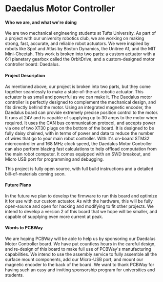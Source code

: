 # Daedalus Motor Controller

#### Who we are, and what we're doing

We are two mechanical engineering students at Tufts University. As part of a project with our university robotics club, we are working on making strong, fast, accurate, and reliable robot actuators. We were inspired by robots like Spot and Atlas by Boston Dynamics, the Unitree A1, and the MIT Mini-Cheetah. This work is broken into two parts: a custom actuator with a 6:1 planetary gearbox called the OrbitDrive, and a custom-designed motor controller board: Daedalus.

#### Project Description

As mentioned above, our project is broken into two parts, but they come together seamlessly to make a state-of-the-art robotic actuator. This actuator is as small and powerful as we can make it. The Daedalus motor controller is perfectly designed to complement the mechanical design, and fits directly behind the motor. Using an integrated magnetic encoder, the Daedalus board can provide extremely precise position control to the motor. It runs at 24V and is capable of supplying up to 30 amps to the motor when required. It uses the CAN bus communication protocol, and accepts power via one of two XT30 plugs on the bottom of the board. It is designed to be fully daisy chained, with in terms of power and data to reduce the number of wires that go to your main robot controller. With it's on-board STM32 microcontroller and 168 MHz clock speed, the Daedalus Motor Controller can also perform blazing fast calculations to help offload computation from the main robot computer. It comes equipped with an SWD breakout, and Micro USB port for programming and debugging.

This project is fully open source, with full build instructions and a detailed bill-of-materials coming soon.

#### Future Plans

In the future we plan to develop the firmware to run this board and optimize it for use with our custom actuator. As with the hardware, this will be fully open-source and open for hacking and modifying to fit other projects. We intend to develop a version 2 of this board that we hope will be smaller, and capable of supplying even more current at peak.

#### Words to PCBWay

We are hoping PCBWay will be able to help us by sponsoring our Daedalus Motor Controller board. We have put countless hours in the careful design, and re-design of this board to make full use of PCBWay's manufacturing capabilities. We intend to use the assembly service to fully assemble all the surface mount components, add our Micro-USB port, and mount our magnetic encoder to the back of the board. We want to thank PCBWay for having such an easy and inviting sponsorship program for universities and students.
